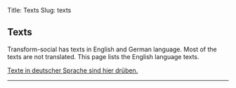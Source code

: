 Title: Texts
Slug: texts

## Texts

Transform-social has texts in English and German language. Most of the texts are not translated.
This page lists the English language texts.

[Texte in deutscher Sprache sind hier drüben.](/texte/)

----

